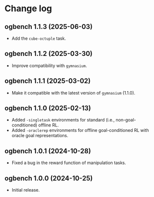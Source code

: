 # Change log

## ogbench 1.1.3 (2025-06-03)
- Add the `cube-octuple` task.

## ogbench 1.1.2 (2025-03-30)
- Improve compatibility with `gymnasium`.

## ogbench 1.1.1 (2025-03-02)
- Make it compatible with the latest version of `gymnasium` (1.1.0).

## ogbench 1.1.0 (2025-02-13)
- Added `-singletask` environments for standard (i.e., non-goal-conditioned) offline RL.
- Added `-oraclerep` environments for offline goal-conditioned RL with oracle goal representations.

## ogbench 1.0.1 (2024-10-28)
- Fixed a bug in the reward function of manipulation tasks.

## ogbench 1.0.0 (2024-10-25)
- Initial release.